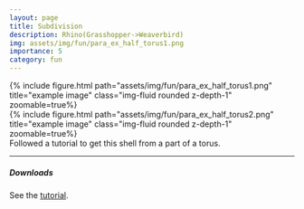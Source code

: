 ```yaml
---
layout: page
title: Subdivision
description: Rhino(Grasshopper->Weaverbird)
img: assets/img/fun/para_ex_half_torus1.png
importance: 5
category: fun
---
```


<div class="row">
    <div class="col-sm mt-3 mt-md-0">
        {% include figure.html path="assets/img/fun/para_ex_half_torus1.png" title="example image" class="img-fluid rounded z-depth-1" zoomable=true%}
    </div>
    <div class="col-sm mt-3 mt-md-0">
        {% include figure.html path="assets/img/fun/para_ex_half_torus2.png" title="example image" class="img-fluid rounded z-depth-1" zoomable=true%}
    </div>         
</div>
<div class="caption">
    Followed a tutorial to get this shell from a part of a torus.
</div>

------
##### <i class='fas fa-download'>**Downloads**</i>
See the [tutorial](https://parametrichouse.com/lesson/whatis/).